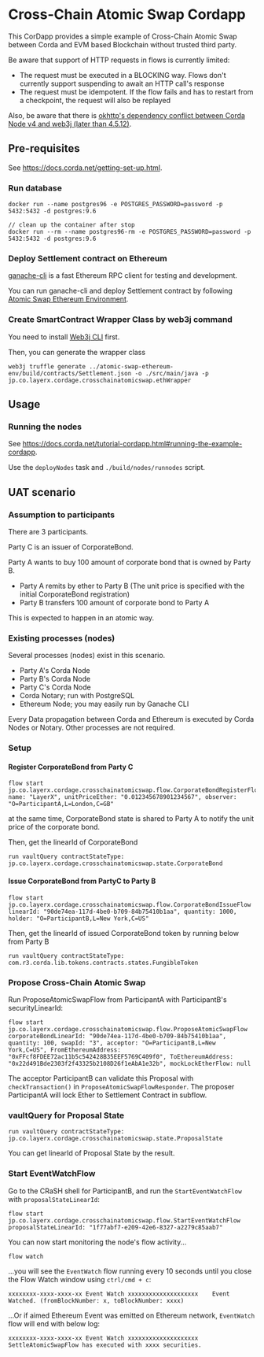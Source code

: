 # Cross-Chain Atomic Swap Cordapp
This CorDapp provides a simple example of Cross-Chain Atomic Swap between Corda and EVM based Blockchain without trusted third party.

Be aware that support of HTTP requests in flows is currently limited:

- The request must be executed in a BLOCKING way. Flows don't currently support suspending to await an HTTP call's response
- The request must be idempotent. If the flow fails and has to restart from a checkpoint, the request will also be replayed

Also, be aware that there is [okhttp's dependency conflict between Corda Node v4 and web3j (later than 4.5.12)](https://github.com/web3j/web3j/issues/1167).


## Pre-requisites  
See https://docs.corda.net/getting-set-up.html.

### Run database
```
docker run --name postgres96 -e POSTGRES_PASSWORD=password -p 5432:5432 -d postgres:9.6

// clean up the container after stop
docker run --rm --name postgres96-rm -e POSTGRES_PASSWORD=password -p 5432:5432 -d postgres:9.6
```

### Deploy Settlement contract on Ethereum
[ganache-cli](https://github.com/trufflesuite/ganache-cli) is a fast Ethereum RPC client for testing and development.

You can run ganache-cli and deploy Settlement contract by following [Atomic Swap Ethereum Environment](../atomic-swap-ethereum-env/README.md).

### Create SmartContract Wrapper Class by web3j command
You need to install [Web3j CLI](https://docs.web3j.io/command_line_tools/) first.

Then, you can generate the wrapper class
```
web3j truffle generate ../atomic-swap-ethereum-env/build/contracts/Settlement.json -o ./src/main/java -p jp.co.layerx.cordage.crosschainatomicswap.ethWrapper
```


## Usage
### Running the nodes
See https://docs.corda.net/tutorial-cordapp.html#running-the-example-cordapp.

Use the `deployNodes` task and `./build/nodes/runnodes` script.


## UAT scenario
### Assumption to participants
There are 3 participants.

Party C is an issuer of CorporateBond.

Party A wants to buy 100 amount of corporate bond that is owned by Party B.

- Party A remits by ether to Party B (The unit price is specified with the initial CorporateBond registration)
- Party B transfers 100 amount of corporate bond to Party A

This is expected to happen in an atomic way.

### Existing processes (nodes)
Several processes (nodes) exist in this scenario.

- Party A's Corda Node
- Party B's Corda Node
- Party C's Corda Node
- Corda Notary; run with PostgreSQL
- Ethereum Node; you may easily run by Ganache CLI

Every Data propagation between Corda and Ethereum is executed by Corda Nodes or Notary.
Other processes are not required.

### Setup
#### Register CorporateBond from Party C
```
flow start jp.co.layerx.cordage.crosschainatomicswap.flow.CorporateBondRegisterFlow name: "LayerX", unitPriceEther: "0.012345678901234567", observer: "O=ParticipantA,L=London,C=GB"
```

at the same time, CorporateBond state is shared to Party A to notify the unit price of the corporate bond.

Then, get the linearId of CorporateBond
```
run vaultQuery contractStateType: jp.co.layerx.cordage.crosschainatomicswap.state.CorporateBond
```

#### Issue CorporateBond from PartyC to Party B
```
flow start jp.co.layerx.cordage.crosschainatomicswap.flow.CorporateBondIssueFlow linearId: "90de74ea-117d-4be0-b709-84b75410b1aa", quantity: 1000, holder: "O=ParticipantB,L=New York,C=US"
```

Then, get the linearId of issued CorporateBond token by running below from Party B
```
run vaultQuery contractStateType: com.r3.corda.lib.tokens.contracts.states.FungibleToken
```

### Propose Cross-Chain Atomic Swap
Run ProposeAtomicSwapFlow from ParticipantA with ParticipantB's securityLinearId:

```
flow start jp.co.layerx.cordage.crosschainatomicswap.flow.ProposeAtomicSwapFlow corporateBondLinearId: "90de74ea-117d-4be0-b709-84b75410b1aa", quantity: 100, swapId: "3", acceptor: "O=ParticipantB,L=New York,C=US", FromEthereumAddress: "0xFFcf8FDEE72ac11b5c542428B35EEF5769C409f0", ToEthereumAddress: "0x22d491Bde2303f2f43325b2108D26f1eAbA1e32b", mockLockEtherFlow: null
```

The acceptor ParticipantB can validate this Proposal with `checkTransaction()` in `ProposeAtomicSwapFlowResponder`.
The proposer ParticipantA will lock Ether to Settlement Contract in subflow.

### vaultQuery for Proposal State
```
run vaultQuery contractStateType: jp.co.layerx.cordage.crosschainatomicswap.state.ProposalState
```

You can get linearId of Proposal State by the result.

### Start EventWatchFlow

Go to the CRaSH shell for ParticipantB, and run the `StartEventWatchFlow` with `proposalStateLinearId`:

```
flow start jp.co.layerx.cordage.crosschainatomicswap.flow.StartEventWatchFlow proposalStateLinearId: "1f77abf7-e209-42e6-8327-a2279c85aab7"
```

You can now start monitoring the node's flow activity...

```
flow watch
```

...you will see the `EventWatch` flow running every 10 seconds until you close the Flow Watch window using `ctrl/cmd + c`:

```
xxxxxxxx-xxxx-xxxx-xx Event Watch xxxxxxxxxxxxxxxxxxxx    Event Watched. (fromBlockNumber: x, toBlockNumber: xxxx)
```

...Or if aimed Ethereum Event was emitted on Ethereum network, `EventWatch` flow will end with below log:

```
xxxxxxxx-xxxx-xxxx-xx Event Watch xxxxxxxxxxxxxxxxxxxx    SettleAtomicSwapFlow has executed with xxxx securities.
```
